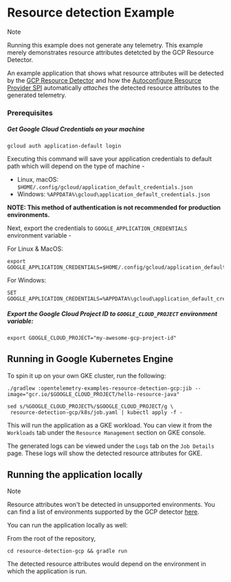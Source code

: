 # Resource detection Example

> [!NOTE]
> Running this example does not generate any telemetry. This example merely demonstrates resource attributes detetcted by the GCP Resource Detector.

An example application that shows what resource attributes will be detected by the [GCP Resource Detector](https://github.com/open-telemetry/opentelemetry-java-contrib/tree/main/gcp-resources) and how the [Autoconfigure Resource Provider SPI](https://github.com/open-telemetry/opentelemetry-java/tree/main/sdk-extensions/autoconfigure#resource-provider-spi) automatically *attaches* the detected resource attributes to the generated telemetry.

### Prerequisites

##### Get Google Cloud Credentials on your machine

```shell
gcloud auth application-default login
```
Executing this command will save your application credentials to default path which will depend on the type of machine -
- Linux, macOS: `$HOME/.config/gcloud/application_default_credentials.json`
- Windows: `%APPDATA%\gcloud\application_default_credentials.json`

**NOTE: This method of authentication is not recommended for production environments.**

Next, export the credentials to `GOOGLE_APPLICATION_CREDENTIALS` environment variable -

For Linux & MacOS:
```shell
export GOOGLE_APPLICATION_CREDENTIALS=$HOME/.config/gcloud/application_default_credentials.json
```

For Windows:
```shell
SET GOOGLE_APPLICATION_CREDENTIALS=%APPDATA%\gcloud\application_default_credentials.json
```

##### Export the Google Cloud Project ID to `GOOGLE_CLOUD_PROJECT` environment variable:

```shell
export GOOGLE_CLOUD_PROJECT="my-awesome-gcp-project-id"
```

## Running in Google Kubernetes Engine

To spin it up on your own GKE cluster, run the following:
```shell
./gradlew :opentelemetry-examples-resource-detection-gcp:jib --image="gcr.io/$GOOGLE_CLOUD_PROJECT/hello-resource-java"

sed s/%GOOGLE_CLOUD_PROJECT%/$GOOGLE_CLOUD_PROJECT/g \
 resource-detection-gcp/k8s/job.yaml | kubectl apply -f -
```

This will run the application as a GKE workload. You can view it from the `Workloads` tab under the `Resource Management` section on GKE console.

The generated logs can be viewed under the `Logs` tab on the `Job Details` page. These logs will show the detected resource attributes for GKE.

## Running the application locally

> [!NOTE]
> Resource attributes won't be detected in unsupported environments. You can find a list of environments supported by the GCP detector [here](https://github.com/open-telemetry/opentelemetry-java-contrib/tree/main/gcp-resources).

You can run the application locally as well:

From the root of the repository,
```shell
cd resource-detection-gcp && gradle run
```

The detected resource attributes would depend on the environment in which the application is run.